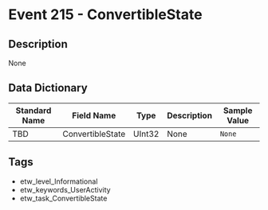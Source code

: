 # Event 215 - ConvertibleState

## Description
None

## Data Dictionary
|Standard Name|Field Name|Type|Description|Sample Value|
|---|---|---|---|---|
|TBD|ConvertibleState|UInt32|None|`None`|

## Tags
* etw_level_Informational
* etw_keywords_UserActivity
* etw_task_ConvertibleState